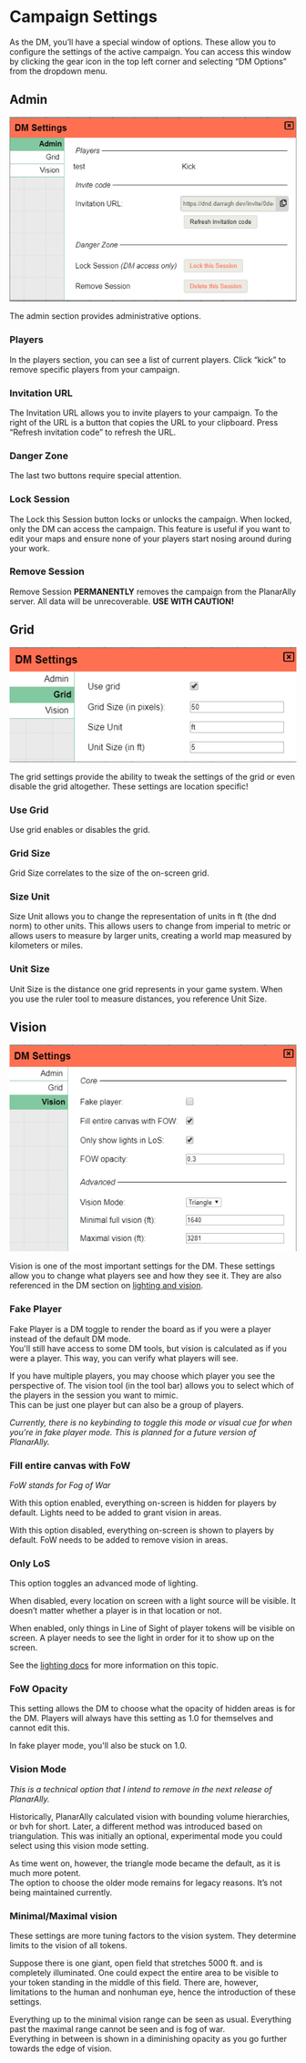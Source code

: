 # Campaign Settings

As the DM, you’ll have a special window of options. 
These allow you to configure the settings of the active campaign. 
You can access this window by clicking the gear icon in the top left corner and selecting “DM Options” from the dropdown menu.

## Admin

![](./settings.png)

The admin section provides administrative options.

### Players
In the players section, you can see a list of current players. 
Click “kick” to remove specific players from your campaign.

### Invitation URL
The Invitation URL allows you to invite players to your campaign. 
To the right of the URL is a button that copies the URL to your clipboard. 
Press “Refresh invitation code” to refresh the URL.

### Danger Zone
The last two buttons require special attention.  

### Lock Session
The Lock this Session button locks or unlocks the campaign. 
When locked, only the DM can access the campaign. 
This feature is useful if you want to edit your maps and ensure none of your players start nosing around during your work.

### Remove Session
Remove Session **PERMANENTLY** removes the campaign from the PlanarAlly server. All data will be unrecoverable. **USE WITH CAUTION!**

## Grid

![](./grid.png)

The grid settings provide the ability to tweak the settings of the grid or even disable the grid altogether. These settings are location specific!

### Use Grid
Use grid enables or disables the grid.

### Grid Size
Grid Size correlates to the size of the on-screen grid. 

### Size Unit
Size Unit allows you to change the representation of units in ft (the dnd norm) to other units. This allows users to change from imperial to metric or allows users to measure by larger units, creating a world map measured by kilometers or miles.

### Unit Size
Unit Size is the distance one grid represents in your game system. When you use the ruler tool to measure distances, you reference Unit Size.

## Vision

![](./vision.png)

Vision is one of the most important settings for the DM.
These settings allow you to change what players see and how they see it.
They are also referenced in the DM section on [lighting and vision](/docs/dm/light-shadows/).

### Fake Player
Fake Player is a DM toggle to render the board as if you were a player instead of the default DM mode.  
You'll still have access to some DM tools, but vision is calculated as if you were a player.
This way, you can verify what players will see.

If you have multiple players, you may choose which player you see the perspective of.
The vision tool (in the tool bar) allows you to select which of the players in the session you want to mimic.  
This can be just one player but can also be a group of players.

_Currently, there is no keybinding to toggle this mode or visual cue for when you're in fake player mode.  This is planned for a future version of PlanarAlly._

### Fill entire canvas with FoW

_FoW stands for Fog of War_

With this option enabled, everything on-screen is hidden for players by default. 
Lights need to be added to grant vision in areas.

With this option disabled, everything on-screen is shown to players by default. 
FoW needs to be added to remove vision in areas.


### Only LoS

This option toggles an advanced mode of lighting.
 
When disabled, every location on screen with a light source will be visible. 
It doesn’t matter whether a player is in that location or not. 

When enabled, only things in Line of Sight of player tokens will be visible on screen. 
A player needs to see the light in order for it to show up on the screen.

See the [lighting docs](/docs/dm/light-shadows/) for more information on this topic.

### FoW Opacity

This setting allows the DM to choose what the opacity of hidden areas is for the DM.
Players will always have this setting as 1.0 for themselves and cannot edit this.

In fake player mode, you'll also be stuck on 1.0.

### Vision Mode

_This is a technical option that I intend to remove in the next release of PlanarAlly._

Historically, PlanarAlly calculated vision with bounding volume hierarchies, or bvh for short.
Later, a different method was introduced based on triangulation. 
This was initially an optional, experimental mode you could select using this vision mode setting.

As time went on, however, the triangle mode became the default, as it is much more potent.  
The option to choose the older mode remains for legacy reasons. 
It’s not being maintained currently.

### Minimal/Maximal vision

These settings are more tuning factors to the vision system. 
They determine limits to the vision of all tokens.

Suppose there is one giant, open field that stretches 5000 ft. and is completely illuminated.
One could expect the entire area to be visible to your token standing in the middle of this field.
There are, however, limitations to the human and nonhuman eye, hence the introduction of these settings.

Everything up to the minimal vision range can be seen as usual. 
Everything past the maximal range cannot be seen and is fog of war.  
Everything in between is shown in a diminishing opacity as you go further towards the edge of vision.
